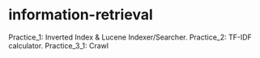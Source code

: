 # information-retrieval
Practice_1: Inverted Index &amp; Lucene Indexer/Searcher. Practice_2: TF-IDF calculator. Practice_3_1: Crawl
